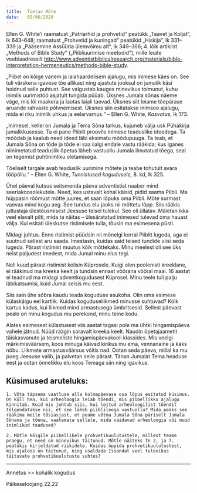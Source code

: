 ```yaml
---
title:  Toetav Mõte
date:   05/06/2020
---
```


Ellen G. White’i raamatust „Patriarhid ja prohvetid“  peatükk „Taavet ja Koljat“, lk 643–648; raamatust „Prohvetid ja kuningad“  pea­tükid „Hiskija“, lk 331–339 ja „Pääsemine Assüüria ülemvõimu alt“, lk 349–366; 4. lõik artiklist „Methods of Bible Study“ („Piibliuurimise meetodid“), mille leiate veebiaadressilt http://www.adventistbiblicalresearch.org/materials/bible-interpretation-hermeneutics/methods-bible-study.

„Piibel on kõige vanem ja laiahaardelisem ajalugu, mis inimese käes on. See tuli värskena igavese tõe allikast ning ajastute jooksul on jumalik käsi hoidnud selle puhtust. See valgustab kauges minevikus toimunut, kuhu inimlik uurimistöö asjatult tungida püüab. Üksnes Jumala sõnas näeme väge, mis lõi maakera ja laotas laiali taevad. Üksnes siit leiame tõepärase aruande rahvaste põlvnemisest. Üksnes siin esitatakse inimsoo ajalugu, mida ei riku inimlik uhkus ja eelarvamus.“ – Ellen G. White, _Kasvatus_, lk 173.

„Inimesel, kellel on Jumala ja Tema Sõna tarkus, kujuneb välja usk Pühakirja jumalikkusesse. Ta ei pane Piiblit proovile inimese teaduslike ideedega. Ta mõõdab ja kaalub need ideed läbi eksimatu mõõdupuuga. Ta teab, et Jumala Sõna on tõde ja tõde ei saa iialgi endale vastu rääkida; kus iganes niinimetatud teaduslik õpetus läheb vastuollu Jumala ilmutatud tõega, seal on tegemist puhtinimliku oletamisega.

Tõeliselt targale avab teaduslik uurimine mõtete ja teabe tohutult avara tööpõllu.“ – Ellen G. White, _Tunnistused kogudusele,_ 8. kd, lk 325.

Ühel päeval kutsus seitsmenda päeva adventistist naaber mind seeriakoosolekutele. Need, kes ustavalt kohal käisid, pidid saama Piibli. Ma hüppasin rõõmust mõtte juures, et saan lõpuks oma Piibli. Mõte surmast vaevas mind kogu aeg. See tundus elu jaoks nii mõttetu lõpp. Siis rääkis jutlustaja ülestõusmisest Jeesuse teisel tulekul. See oli üllatav. Mäletan ikka veel elavalt pilti, mida ta näitas – ülesäratatud inimesed tulevad oma hauast välja. Kui esitati üleskutse ristimisele tulla, tõusin ma esimesena püsti.

Midagi juhtus. Enne ristimist püüdsin nii mõnelgi korral Piiblit lugeda, aga ei suutnud sellest aru saada. Imestasin, kuidas said teised tundide viisi seda lugeda. Pärast ristimist muutus kõik mõttekaks. Minu meelest oli see üks neist paljudest imedest, mida Jumal minu elus tegi.

Neli kuud pärast ristimist kolisin Küprosele. Kuigi olen poolenisti kreeklane, ei rääkinud ma kreeka keelt ja tundsin ennast võõrana võõral maal. 16 aastat ei teadnud ma midagi adventkogudusest Küprosel. Minu teele tuli palju läbikatsumisi, kuid Jumal seisis mu eest.

Siis sain ühe sõbra kaudu teada koguduse asukoha. Olin oma esimese külaskäigu eel kartlik. Kuidas koguduseliikmed minusse suhtuvad? Kõik kartus kadus, kui liikmed mind armastusega ümbritsesid. Sellest päevast peale on minu kogudus mu perekond, minu teine kodu.

Alates esimesest külastusest viis aastat tagasi pole ma ühtki hingamispäeva vahele jätnud. Nüüd räägin soravalt kreeka keelt. Naudin õpetajaametit täiskasvanute ja teismeliste hingamispäevakooli klassides. Mis veelgi märkimisväärsem, koos minuga käivad kirikus mu ema, vennanaine ja kaks nõbu. Liikmete armastusväärsus võitis nad. Ootan seda päeva, millal ka mu poeg Jeesuse valib, ja palvetan selle pärast. Tänan Jumalat Tema headuse eest ja ootan õnnelikku elu koos Temaga siin ning igavikus.

## Küsimused aruteluks:

`1. Võta täpsema vaatluse alla kolmapäevase osa lõpus esitatud küsimus. On küll hea, kui arheoloogia leiab tõendi, mis piibellikku ajalugu kinnitab. Kuid mis juhtub siis, kui leitud arheoloogilist tõendit tõlgendatakse nii, et see läheb piiblilooga vastuollu? Mida peaks see rääkima meile tõsiasjast, et peame võtma Jumala Sõna päriselt Jumala Sõnana ja tõena, vaatamata sellele, mida väidavad arheoloogia või muud inimlikud teadused?`

`2. Mõtle kõigile piibellikele prohvetikuulutustele, millest teame praegu, et need on minevikus täitunud. Mõtle näiteks Tn 2. ja 7. peatükis kirjeldatud riikidele. Kuidas õppida prohvetikuulutustest, mis ajaloos on täitunud, ning usaldada Issandat veel tulevikus täituvate prohvetikuulutuste suhtes?`

---

Annetus >> kohalik kogudus

Päikeseloojang 22.22
